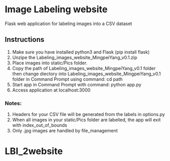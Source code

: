 # Image Labeling website
Flask web application for labeling images into a CSV dataset

## Instructions
1. Make sure you have installed python3 and Flask (pip install flask)
2. Unzipe the Labeling_images_website_MingpeiYang_v0.1.zip
2. Place images into static/Pics folder.
3. Copy the path of Labeling_images_website_MingpeiYang_v0.1 folder then change diectory into Labeling_images_website_MingpeiYang_v0.1 folder in Command Prompt using command: cd path 
4. Start app in Command Prompt with command: python app.py
5. Access application at localhost:3000

### Notes:
1. Headers for your CSV file will be generated from the labels in options.py
2. When all images in your static/Pics folder are labelled, the app will exit with index_out_of_bounds
3. Only .jpg images are handled by file_management
# LBI_2website
